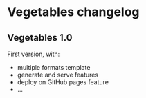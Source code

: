 # Vegetables changelog

## Vegetables 1.0

First version, with:
- multiple formats template
- generate and serve features
- deploy on GitHub pages feature
- ...